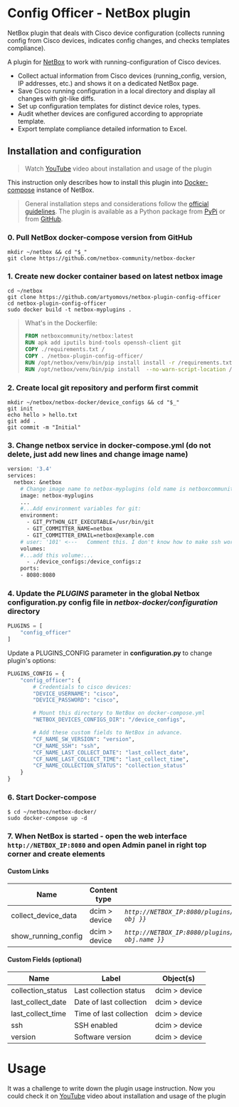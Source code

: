 # Config Officer - NetBox plugin


NetBox plugin that deals with Cisco device configuration (collects running config from Cisco devices, indicates config changes, and checks templates compliance).


A plugin for [NetBox](https://github.com/netbox-community/netbox) to work with running-configuration of Cisco devices.

- Collect actual information from Cisco devices (running_config, version, IP addresses, etc.) and shows it on a dedicated NetBox page.
- Save Cisco running configuration in a local directory and display all changes with git-like diffs.
- Set up configuration templates for distinct device roles, types.
- Audit whether devices are configured according to appropriate template.
- Export template compliance detailed information to Excel.

## Installation and configuration

>Watch [YouTube](https://www.youtube.com/watch?v=O5kayrkuC1E) video about installation and usage of the plugin

This instruction only describes how to install this plugin into [Docker-compose](https://github.com/netbox-community/netbox-docker) instance of NetBox.
>General installation steps and considerations follow the [official guidelines](https://netbox.readthedocs.io/en/stable/plugins/).
>The plugin is available as a Python package from [PyPi](https://pypi.org/project/netbox-plugin-config-officer/) or from [GitHub](https://github.com/artyomovs/netbox-plugin-config-officer).

### 0. Pull NetBox docker-compose version from GitHub

```shell
mkdir ~/netbox && cd "$_"
git clone https://github.com/netbox-community/netbox-docker
```

### 1. Create new docker container based on latest netbox image

```shell
cd ~/netbox
git clone https://github.com/artyomovs/netbox-plugin-config-officer
cd netbox-plugin-config-officer
sudo docker build -t netbox-myplugins .
```

>What's in the Dockerfile:
>
>```dockerfile
>FROM netboxcommunity/netbox:latest
>RUN apk add iputils bind-tools openssh-client git
>COPY ./requirements.txt /
>COPY . /netbox-plugin-config-officer/
>RUN /opt/netbox/venv/bin/pip install install -r /requirements.txt
>RUN /opt/netbox/venv/bin/pip install  --no-warn-script-location /netbox-plugin-config-officer/
>```

### 2. Create local git repository and perform first commit

```shell
mkdir ~/netbox/netbox-docker/device_configs && cd "$_"
git init
echo hello > hello.txt
git add .
git commit -m "Initial"
```

### 3. Change **netbox** service in docker-compose.yml (do not delete, just add new lines and change image name)

```dockerfile
version: '3.4'
services:
  netbox: &netbox
    # Change image name to netbox-myplugins (old name is netboxcommunity/netbox:${VERSION-latest})
    image: netbox-myplugins
    ...
    #...Add environment variables for git:
    environment:
      - GIT_PYTHON_GIT_EXECUTABLE=/usr/bin/git
      - GIT_COMMITTER_NAME=netbox
      - GIT_COMMITTER_EMAIL=netbox@example.com
    # user: '101' <---   Comment this. I don't know how to make ssh work with this line as for now.
    volumes:        
    #...add this volume:...
      - ./device_configs:/device_configs:z
    ports:
    - 8080:8080
```

### 4. Update the *PLUGINS* parameter in the global Netbox **configuration.py** config file in *netbox-docker/configuration* directory

```python
PLUGINS = [
    "config_officer"
]
```

Update a PLUGINS_CONFIG parameter in **configuration.py** to change plugin's options:

```python
PLUGINS_CONFIG = {
    "config_officer": {
        # Credentials to cisco devices:
        "DEVICE_USERNAME": "cisco",
        "DEVICE_PASSWORD": "cisco",

        # Mount this directory to NetBox on docker-compose.yml
        "NETBOX_DEVICES_CONFIGS_DIR": "/device_configs",

        # Add these custom fields to NetBox in advance.
        "CF_NAME_SW_VERSION": "version",
        "CF_NAME_SSH": "ssh",
        "CF_NAME_LAST_COLLECT_DATE": "last_collect_date",
        "CF_NAME_LAST_COLLECT_TIME": "last_collect_time",
        "CF_NAME_COLLECTION_STATUS": "collection_status"
    }
}
```

### 6. Start Docker-compose

```shell
$ cd ~/netbox/netbox-docker/
sudo docker-compose up -d
```

### 7. When NetBox is started - open the web interface `http://NETBOX_IP:8080` and open Admin panel in right top corner and create elements

#### Custom Links

| Name                  | Content type  | URL                                                                            |
|-----------------------|---------------|--------------------------------------------------------------------------------|
| collect_device_data   | dcim > device | *`http://NETBOX_IP:8080/plugins/config_officer/collect_device_config/{{ obj }}`* |
| show_running_config   | dcim > device | *`http://NETBOX_IP:8080/plugins/config_officer/running_config/{{ obj.name }}`*   |

#### Custom Fields (optional)

| Name                  | Label                     | Object(s)     |
|-----------------------|---------------------------|---------------|
| collection_status     | Last collection status    | dcim > device |
| last_collect_date     | Date of last collection   | dcim > device |
| last_collect_time     | Time of last collection   | dcim > device |
| ssh                   | SSH enabled               | dcim > device |
| version               | Software version          | dcim > device |

# Usage

It was a challenge to write down the plugin usage instruction. Now you could check it on [YouTube](https://www.youtube.com/watch?v=O5kayrkuC1E) video about installation and usage of the plugin